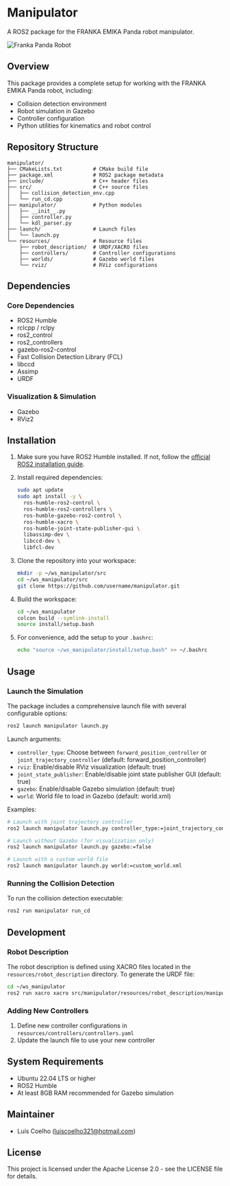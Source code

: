 # Manipulator

A ROS2 package for the FRANKA EMIKA Panda robot manipulator.

![Franka Panda Robot](https://upload.wikimedia.org/wikipedia/commons/thumb/4/4f/Franka_Panda_Robot.jpg/320px-Franka_Panda_Robot.jpg)

## Overview

This package provides a complete setup for working with the FRANKA EMIKA Panda robot, including:

- Collision detection environment
- Robot simulation in Gazebo
- Controller configuration
- Python utilities for kinematics and robot control

## Repository Structure

```
manipulator/
├── CMakeLists.txt          # CMake build file
├── package.xml             # ROS2 package metadata
├── include/                # C++ header files
├── src/                    # C++ source files
│   ├── collision_detection_env.cpp
│   └── run_cd.cpp
├── manipulator/            # Python modules
│   ├── __init__.py
│   ├── controller.py
│   └── kdl_parser.py
├── launch/                 # Launch files
│   └── launch.py
└── resources/              # Resource files
    ├── robot_description/  # URDF/XACRO files
    ├── controllers/        # Controller configurations
    ├── worlds/             # Gazebo world files
    └── rviz/               # RViz configurations
```

## Dependencies

### Core Dependencies
- ROS2 Humble
- rclcpp / rclpy
- ros2_control
- ros2_controllers
- gazebo-ros2-control
- Fast Collision Detection Library (FCL)
- libccd
- Assimp
- URDF

### Visualization & Simulation
- Gazebo
- RViz2

## Installation

1. Make sure you have ROS2 Humble installed. If not, follow the [official ROS2 installation guide](https://docs.ros.org/en/humble/Installation.html).

2. Install required dependencies:
   ```bash
   sudo apt update
   sudo apt install -y \
     ros-humble-ros2-control \
     ros-humble-ros2-controllers \
     ros-humble-gazebo-ros2-control \
     ros-humble-xacro \
     ros-humble-joint-state-publisher-gui \
     libassimp-dev \
     libccd-dev \
     libfcl-dev
   ```

3. Clone the repository into your workspace:
   ```bash
   mkdir -p ~/ws_manipulator/src
   cd ~/ws_manipulator/src
   git clone https://github.com/username/manipulator.git
   ```

4. Build the workspace:
   ```bash
   cd ~/ws_manipulator
   colcon build --symlink-install
   source install/setup.bash
   ```

5. For convenience, add the setup to your `.bashrc`:
   ```bash
   echo "source ~/ws_manipulator/install/setup.bash" >> ~/.bashrc
   ```

## Usage

### Launch the Simulation

The package includes a comprehensive launch file with several configurable options:

```bash
ros2 launch manipulator launch.py
```

Launch arguments:
- `controller_type`: Choose between `forward_position_controller` or `joint_trajectory_controller` (default: forward_position_controller)
- `rviz`: Enable/disable RViz visualization (default: true)
- `joint_state_publisher`: Enable/disable joint state publisher GUI (default: true)
- `gazebo`: Enable/disable Gazebo simulation (default: true)
- `world`: World file to load in Gazebo (default: world.xml)

Examples:
```bash
# Launch with joint trajectory controller
ros2 launch manipulator launch.py controller_type:=joint_trajectory_controller

# Launch without Gazebo (for visualization only)
ros2 launch manipulator launch.py gazebo:=false

# Launch with a custom world file
ros2 launch manipulator launch.py world:=custom_world.xml
```

### Running the Collision Detection

To run the collision detection executable:

```bash
ros2 run manipulator run_cd
```

## Development

### Robot Description

The robot description is defined using XACRO files located in the `resources/robot_description` directory. To generate the URDF file:

```bash
cd ~/ws_manipulator
ros2 run xacro xacro src/manipulator/resources/robot_description/manipulator.urdf.xacro > src/manipulator/resources/robot_description/manipulator.urdf
```

### Adding New Controllers

1. Define new controller configurations in `resources/controllers/controllers.yaml`
2. Update the launch file to use your new controller

## System Requirements

- Ubuntu 22.04 LTS or higher
- ROS2 Humble
- At least 8GB RAM recommended for Gazebo simulation

## Maintainer

- Luís Coelho (luiscoelho321@hotmail.com)

## License

This project is licensed under the Apache License 2.0 - see the LICENSE file for details.